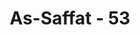 ---
title: "As-Saffat - 53"
no: 53
arabic_no: ٥٣
ayah: ءَاِذَا مِتْنَا وَكُنَّا تُرَابًا وَّعِظَامًا ءَاِنَّا لَمَدِيْنُوْنَ
translation: "Apabila kita telah mati dan telah menjadi tanah dan tulang-belulang, apakah kita benar-benar (akan dibangkitkan) untuk diberi pembalasan?”"
tafsir: "Pada ayat ini dijelaskan isi percakapan antara ahli surga. Seorang di antara mereka menceritakan kepada teman-temannya bahwa sewaktu hidup di dunia dia mempunyai seorang teman yang menanyakan kepadanya dengan nada mencemooh tentang keyakinannya akan hari kebangkitan dan hari Kiamat. Temannya itu sangat mengingkari akan terjadinya hari kebangkitan dari kubur. Dengan penuh keheranan dan keingkaran, temannya di dunia itu mengatakan bahwa tidaklah mungkin dan sangat tidak masuk akal bilamana manusia yang sudah menjadi tanah dan tulang-belulang akan dihidupkan kembali dari dalam kubur. Lalu setelah itu diadakan perhitungan terhadap amal perbuatannya semasa hidup di dunia.\n\nMenurut keyakinan orang kafir itu tidak ada lagi perhitungan antara kejahatan dan kebaikan, dan antara kufur dan iman. Semua perbuatan manusia sudah selesai diperhitungkan di dunia. Namun demikian, Allah menegaskan adanya perhitungan terakhir dengan firman-Nya:\n\nDan tidak sama orang yang buta dengan orang yang melihat, dan tidak (sama) pula orang-orang yang beriman dan mengerjakan kebajikan dengan orang-orang yang berbuat kejahatan. Hanya sedikit sekali yang kamu ambil pelajaran. Sesungguhnya hari Kiamat pasti akan datang, tidak ada keraguan tentangnya, akan tetapi kebanyakan manusia tidak beriman. (al-Mu'min/40: 58-59)"
---